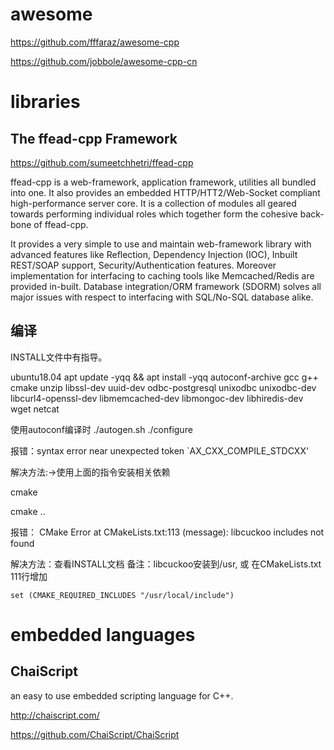 # awesome

https://github.com/fffaraz/awesome-cpp

https://github.com/jobbole/awesome-cpp-cn


# libraries

## The ffead-cpp Framework

https://github.com/sumeetchhetri/ffead-cpp

ffead-cpp is a web-framework, application framework, utilities all bundled into one. It also provides an embedded HTTP/HTT2/Web-Socket compliant high-performance server core. It is a collection of modules all geared towards performing individual roles which together form the cohesive back-bone of ffead-cpp.

It provides a very simple to use and maintain web-framework library with advanced features like Reflection, Dependency Injection (IOC), Inbuilt REST/SOAP support, Security/Authentication features. Moreover implementation for interfacing to caching tools like Memcached/Redis are provided in-built. Database integration/ORM framework (SDORM) solves all major issues with respect to interfacing with SQL/No-SQL database alike.

## 编译

INSTALL文件中有指导。

ubuntu18.04
apt update -yqq && apt install -yqq autoconf-archive gcc g++ cmake unzip libssl-dev uuid-dev odbc-postgresql unixodbc unixodbc-dev libcurl4-openssl-dev libmemcached-dev libmongoc-dev libhiredis-dev wget netcat


使用autoconf编译时
./autogen.sh
./configure

报错：syntax error near unexpected token `AX_CXX_COMPILE_STDCXX'

解决方法:->使用上面的指令安装相关依赖

cmake

cmake ..

报错： CMake Error at CMakeLists.txt:113 (message):
  libcuckoo includes not found

解决方法：查看INSTALL文档
备注：libcuckoo安装到/usr, 或 在CMakeLists.txt 111行增加
```
set (CMAKE_REQUIRED_INCLUDES "/usr/local/include")
```

# embedded languages

## ChaiScript

an easy to use embedded scripting language for C++.

http://chaiscript.com/

https://github.com/ChaiScript/ChaiScript
